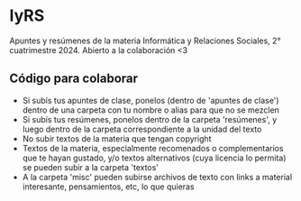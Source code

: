 # IyRS
Apuntes y resúmenes de la materia Informática y Relaciones Sociales, 2° cuatrimestre 2024.
Abierto a la colaboración <3

## Código para colaborar
- Si subís tus apuntes de clase, ponelos (dentro de 'apuntes de clase') dentro de una carpeta con tu nombre o alias para que no se mezclen
- Si subís tus resúmenes, ponelos dentro de la carpeta 'resúmenes', y luego dentro de la carpeta correspondiente a la unidad del texto
- No subir textos de la materia que tengan copyright
- Textos de la materia, especialmente recomenados o complementarios que te hayan gustado, y/o textos alternativos (cuya licencia lo permita) se pueden subir a la carpeta 'textos'
- A la carpeta 'misc' pueden subirse archivos de texto con links a material interesante, pensamientos, etc, lo que quieras
